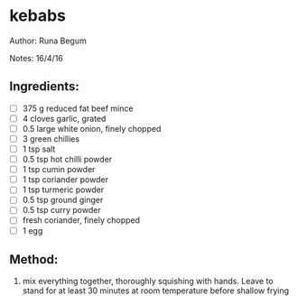 # kebabs

Author: Runa Begum

Notes: 16/4/16

## Ingredients:
- [ ] 375 g reduced fat beef mince
- [ ] 4 cloves garlic, grated
- [ ] 0.5 large white onion, finely chopped
- [ ] 3 green chillies
- [ ] 1 tsp salt
- [ ] 0.5 tsp hot chilli powder
- [ ] 1 tsp cumin powder
- [ ] 1 tsp coriander powder
- [ ] 1 tsp turmeric powder
- [ ] 0.5 tsp ground ginger
- [ ] 0.5 tsp curry powder
- [ ] fresh coriander, finely chopped
- [ ] 1 egg

## Method:
1. mix everything together, thoroughly squishing with hands. Leave to stand for at least 30 minutes at room temperature before shallow frying